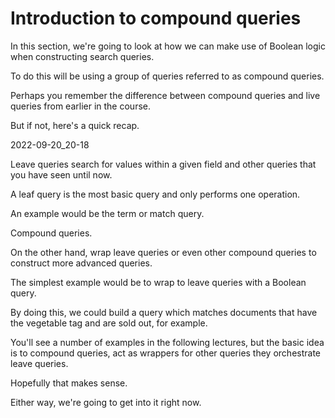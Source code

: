 # Introduction to compound queries

In this section, we're going to look at how we can make use of Boolean logic when constructing search queries.

To do this will be using a group of queries referred to as compound queries.

Perhaps you remember the difference between compound queries and live queries from earlier in the course.

But if not, here's a quick recap.

2022-09-20_20-18

Leave queries search for values within a given field and other queries that you have seen until now.

A leaf query is the most basic query and only performs one operation.

An example would be the term or match query.

Compound queries.

On the other hand, wrap leave queries or even other compound queries to construct more advanced queries.

The simplest example would be to wrap to leave queries with a Boolean query.

By doing this, we could build a query which matches documents that have the vegetable tag and are sold out, for example.

You'll see a number of examples in the following lectures, but the basic idea is to compound queries, act as wrappers for other queries they orchestrate leave queries.

Hopefully that makes sense.

Either way, we're going to get into it right now.